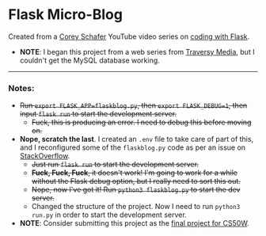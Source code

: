 # Flask Micro-Blog

Created from a [Corey Schafer](https://www.youtube.com/channel/UCCezIgC97PvUuR4_gbFUs5g) YouTube video series on [coding with Flask](https://www.youtube.com/watch?v=MwZwr5Tvyxo&list=PL-osiE80TeTs4UjLw5MM6OjgkjFeUxCYH).
* **NOTE**: I began this project from a web series from [Traversy Media](https://www.youtube.com/channel/UC29ju8bIPH5as8OGnQzwJyA), but I couldn't get the MySQL database working.

---

### Notes:
* ~~Run `export FLASK_APP=flaskblog.py`, then `export FLASK_DEBUG=1`, then input `flask run` to start the development server.~~
  - ~~Fuck, this is producing an error. I need to debug this before moving on.~~
* **Nope, scratch the last**. I created an `.env` file to take care of part of this, and I reconfigured some of the `flaskblog.py` code as per an issue on [StackOverflow](https://stackoverflow.com/questions/55322179/flask-debug-mode-gives-an-oserror-errno-8-exec-format-error-when-running-us).
  - ~~Just run `flask run` to start the development server.~~
  - ~~**Fuck, Fuck, Fuck**, it doesn't work! I'm going to work for a while without the Flask debug option, but I really need to sort this out.~~
  - ~~Nope, now I've got it! Run `python3 flaskblog.py` to start the dev server.~~
  - Changed the structure of the project. Now I need to run `python3 run.py` in order to start the development server.
* **NOTE**: Consider submitting this project as the [final project for CS50W](https://docs.cs50.net/web/2019/x/projects/final/final.html).
